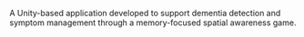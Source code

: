A Unity-based application developed to support dementia detection and symptom management through a memory-focused spatial awareness game.
